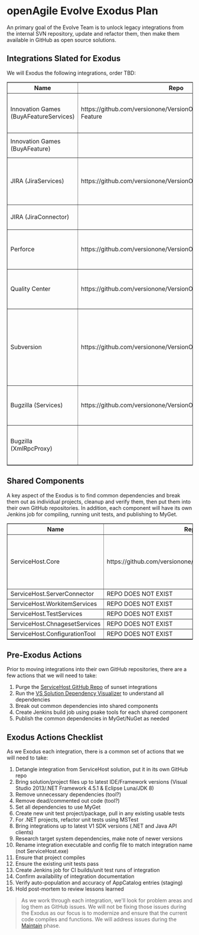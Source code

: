# openAgile Evolve Exodus Plan

An primary goal of the Evolve Team is to unlock legacy integrations from the internal SVN repository, update and refactor them, then make them available in GitHub as open source solutions.

## Integrations Slated for Exodus

We will Exodus the following integrations, order TBD:

<table border="1" width="100%">
	<tr>
		<th>Name</th>
		<th>Repo</th>
		<th>Dependencies</th>
		<th>Notes</th>
	</tr>
	<tr>
		<td>Innovation Games (BuyAFeatureServices)</td>
		<td>https://github.com/versionone/VersionOne.Integration.Buy-A-Feature</td>
		<td>VersionOne.BuyAFeature</br>VersionOne.ServerConnector</br>VersionOne.ServiceHost.Core</br>Microsoft.Practices</br>Ninject</td>
		<td>Repo contains documentation only.</td>
	</tr>
	<tr>
		<td>Innovation Games (BuyAFeature)</td>
		<td></td>
		<td>VersionOne.ServiceHost.Core</br>Microsoft.Practices</td>
		<td>Repo contains documentation only.</td>
	</tr>
	<tr>
		<td>JIRA (JiraServices)</td>
		<td>https://github.com/versionone/VersionOne.Integration.JIRA</td>
		<td>VersionOne.Jira.Proxy/Connector</br>VersionOne.SDK.APIClient</br>VersionOne.ServerConnector</br>VersionOne.ServiceHost.Core</br>VersionOne.ServiceHost.WorkitemServices</br>Ninject</td>
		<td>Repo contains documentation only.</td>
	</tr>
	<tr>
		<td>JIRA (JiraConnector)</td>
		<td></td>
		<td>VersionOne.ServiceHost.WorkitemServices</td>
		<td>Repo contains documentation only.</td>
	</tr>
	<tr>
		<td>Perforce</td>
		<td>https://github.com/versionone/VersionOne.Integration.Perforce</td>
		<td>VersionOne.ServiceHost.Core</br>VersionOne.ServiceHost.SourceServices</br>Ninject</br>p4api</br>p4dn</td>
		<td>Repo contains documentation only.</td>
	</tr>
	<tr>
		<td>Quality Center</td>
		<td>https://github.com/versionone/VersionOne.Integration.QualityCenter</td>
		<td>VersionOne.ServiceHost.Core</br>VersionOne.ServiceHost.TestServices</br>VersionOne.ServiceHost.WorkitemServices</br>Interop.TDAPIOLEib</br>Ninject</td>
		<td>Repo contains documentation only.</td>
	</tr>
	<tr>
		<td>Subversion</td>
		<td>https://github.com/versionone/VersionOne.Integration.Subversion</td>
		<td>VersionOne.SDK.APIClient</br>VersionOne.ServiceHost.Core</br>log4net</br>Newtonsoft.Json</br>Ninject</br>OAuth2Client</br>SharpSvn</br>SharpSvn.UI</br>FSharp.Data</br>FSharp.Data.DesignTime</td>
		<td>Source code is in repo, buts needs cleanup and verification.</td>
	</tr>
	<tr>
		<td>Bugzilla (Services)</td>
		<td>https://github.com/versionone/VersionOne.Integration.Bugzilla</td>
		<td>VersionOne.Bugzilla.XmlRpcProxy</br>VersionOne.ServiceHost.Core</br>VersionOne.ServiceHost.WorkitemServices</br>Ninject</td>
		<td>Perl scripts code is in repo, but ServiceHost code is not.</td>
	</tr>
	<tr>
		<td>Bugzilla (XmlRpcProxy)</td>
		<td></td>
		<td>CookComuting.XmlRpcV2</td>
		<td>Perl scripts code is in repo, but ServiceHost code is not.</td>
	</tr>
</table>

## Shared Components

A key aspect of the Exodus is to find common dependencies and break them out as individual projects, cleanup and verify them, then put them into their own GitHub repositories. In addition, each component will have its own Jenkins job for compiling, running unit tests, and publishing to MyGet.

<table border="1" width="100%">
	<tr>
		<th>Name</th>
		<th>Repo</th>
		<th>Notes</th>
	</tr>
	<tr>
		<td>ServiceHost.Core</td>
		<td>https://github.com/versionone/VersionOne.ServiceHost.Core</td>
		<td>Source code is in repo, buts needs cleanup and verification.</td>
	</tr>
	<tr>
		<td>ServiceHost.ServerConnector</td>
		<td>REPO DOES NOT EXIST</td>
		<td></td>
	</tr>
	<tr>
		<td>ServiceHost.WorkitemServices</td>
		<td>REPO DOES NOT EXIST</td>
		<td></td>
	</tr>
	<tr>
		<td>ServiceHost.TestServices</td>
		<td>REPO DOES NOT EXIST</td>
		<td></td>
	</tr>
	<tr>
		<td>ServiceHost.ChnagesetServices</td>
		<td>REPO DOES NOT EXIST</td>
		<td></td>
	</tr>
	<tr>
		<td>ServiceHost.ConfigurationTool</td>
		<td>REPO DOES NOT EXIST</td>
		<td></td>
	</tr>
</table>

## Pre-Exodus Actions

Prior to moving integrations into their own GitHub repositories, there are a few actions that we will need to take:

1. Purge the [ServiceHost GitHub Repo](https://github.com/versionone/ServiceHost) of sunset integrations
2. Run the [VS Solution Dependency Visualizer](http://www.devio.at/index.php/vsslndepvis) to understand all dependencies
3. Break out common dependencies into shared components
4. Create Jenkins build job using psake tools for each shared component
4. Publish the common dependencies in MyGet/NuGet as needed
 
## Exodus Actions Checklist

As we Exodus each integration, there is a common set of actions that we will need to take:

1. Detangle integration from ServiceHost solution, put it in its own GitHub repo
2. Bring solution/project files up to latest IDE/Framework versions (Visual Studio 2013/.NET Framework 4.5.1 & Eclipse Luna/JDK 8)
3. Remove unnecessary dependencies (tool?)
4. Remove dead/commented out code (tool?)
5. Set all dependencies to use MyGet
6. Create new unit test project/package, pull in any existing usable tests
7. For .NET projects, refactor unit tests using MSTest
8. Bring integrations up to latest V1 SDK versions (.NET and Java API clients)
9. Research target system dependencies, make note of newer versions
10. Rename integration executable and config file to match integration name (not ServiceHost.exe)
11. Ensure that project compiles
12. Ensure the existing unit tests pass
13. Create Jenkins job for CI builds/unit test runs of integration
14. Confirm availability of integration documentation
15. Verify auto-population and accuracy of AppCatalog entries (staging)
16. Hold post-mortem to review lessons learned

> As we work through each integration, we'll look for problem areas and log them as GitHub issues. We will not be fixing those issues during the Exodus as our focus is to modernize and ensure that the current code compiles and functions. We will address issues during the [Maintain](https://github.com/versionone/openAgile/blob/master/Evolve/Maintain.md) phase.
